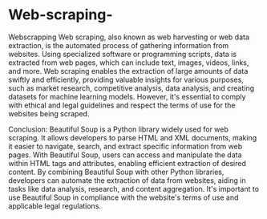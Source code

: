 # Web-scraping-
Webscrapping
Web scraping, also known as web harvesting or web data extraction, is the automated process of gathering information from websites. Using specialized software or programming scripts, data is extracted from web pages, which can include text, images, videos, links, and more. Web scraping enables the extraction of large amounts of data swiftly and efficiently, providing valuable insights for various purposes, such as market research, competitive analysis, data analysis, and creating datasets for machine learning models. However, it's essential to comply with ethical and legal guidelines and respect the terms of use for the websites being scraped.

Conclusion:
Beautiful Soup is a Python library widely used for web scraping. It allows developers to parse HTML and XML documents, making it easier to navigate, search, and extract specific information from web pages. With Beautiful Soup, users can access and manipulate the data within HTML tags and attributes, enabling efficient extraction of desired content. By combining Beautiful Soup with other Python libraries, developers can automate the extraction of data from websites, aiding in tasks like data analysis, research, and content aggregation. It's important to use Beautiful Soup in compliance with the website's terms of use and applicable legal regulations.
